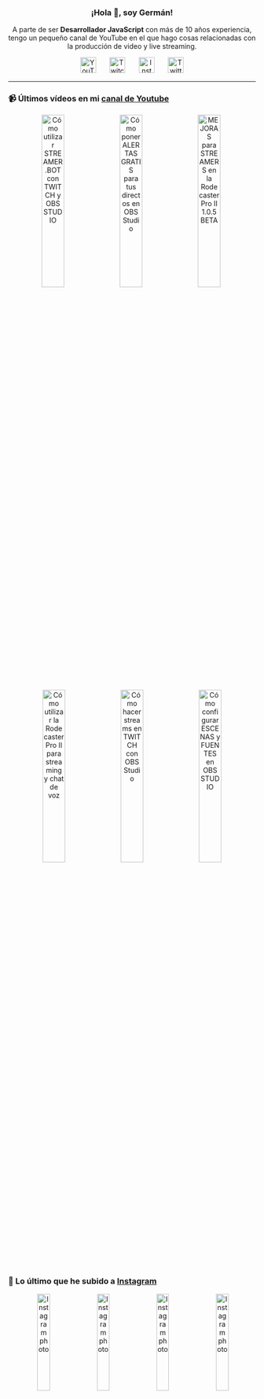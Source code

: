 <p align="center" width="300">
  <h3 align="center">¡Hola 👋, soy Germán!</h3>
</p>

<p align="center">A parte de ser <strong>Desarrollador JavaScript</strong> con más de 10 años experiencia, tengo un pequeño canal de YouTube en el que hago cosas relacionadas con la producción de video y live streaming.</p>

<p align="center">
  <a href="https://youtube.com/@germix" target="blank"><img src="https://cdn.simpleicons.org/youtube/FF0000" alt="YouTube" title="YouTube" width="32px" /></a>
  &#8287;&#8287;&#8287;&#8287;&#8287;
  <a href="https://twitch.tv/germix_tv" target="blank"><img src="https://cdn.simpleicons.org/twitch/9146FF" alt="Twitch" title="Twitch" width="32px" /></a>
  &#8287;&#8287;&#8287;&#8287;&#8287;
  <a href="https://instagram.com/germix_tv" target="blank"><img src="https://cdn.simpleicons.org/instagram/E4405F" alt="Instagram" title="Instagram" width="32px" /></a>
  &#8287;&#8287;&#8287;&#8287;&#8287;
  <a href="https://twitter.com/germix_tv" target="blank"><img src="https://cdn.simpleicons.org/twitter/1DA1F2" alt="Twitter" title="Twitter" width="32px" />
  </a>
</p>

<hr />

<p align="center">
  <h3>📹 Últimos vídeos en mi <a href="https://youtube.com/@germix?sub_confirmation=1" target="blank">canal de Youtube</a></h3>
</p>
<p align="center">&#8287;<a href="https://youtu.be/2AilFoiYnlc" target="blank"><img width="30%" src="https://img.youtube.com/vi/2AilFoiYnlc/mqdefault.jpg" alt="Cómo utilizar STREAMER.BOT con TWITCH y OBS STUDIO" title="Cómo utilizar STREAMER.BOT con TWITCH y OBS STUDIO" /></a>  &#8287;<a href="https://youtu.be/3EUPLZjGjkY" target="blank"><img width="30%" src="https://img.youtube.com/vi/3EUPLZjGjkY/mqdefault.jpg" alt="Cómo poner ALERTAS GRATIS para tus directos en OBS Studio" title="Cómo poner ALERTAS GRATIS para tus directos en OBS Studio" /></a>  &#8287;<a href="https://youtu.be/3mLzME7gODA" target="blank"><img width="30%" src="https://img.youtube.com/vi/3mLzME7gODA/mqdefault.jpg" alt="MEJORAS para STREAMERS en la Rodecaster Pro II 1.0.5 BETA" title="MEJORAS para STREAMERS en la Rodecaster Pro II 1.0.5 BETA" /></a>  &#8287;<a href="https://youtu.be/8784wBhHpVo" target="blank"><img width="30%" src="https://img.youtube.com/vi/8784wBhHpVo/mqdefault.jpg" alt="Cómo utilizar la Rodecaster Pro II para streaming y chat de voz" title="Cómo utilizar la Rodecaster Pro II para streaming y chat de voz" /></a>  &#8287;<a href="https://youtu.be/L-Fe5wee3uM" target="blank"><img width="30%" src="https://img.youtube.com/vi/L-Fe5wee3uM/mqdefault.jpg" alt="Cómo hacer streams en TWITCH con OBS Studio" title="Cómo hacer streams en TWITCH con OBS Studio" /></a>  &#8287;<a href="https://youtu.be/TjLFIa8oTSs" target="blank"><img width="30%" src="https://img.youtube.com/vi/TjLFIa8oTSs/mqdefault.jpg" alt="Cómo configurar ESCENAS y FUENTES en OBS STUDIO" title="Cómo configurar ESCENAS y FUENTES en OBS STUDIO" /></a></p>

<p align="center">
  <h3>📸 Lo último que he subido a <a href="https://instagram.com/germix_tv" target="blank">Instagram</a></h3>
</p>
<p align="center">&#8287;<a href='https://instagram.com/p/Cyep5CuxgMj' target='_blank'><img width='22.5%' src='https://instagram.fkiv7-1.fna.fbcdn.net/v/t51.2885-15/392738410_802497294962561_7766657189876091734_n.jpg?stp=dst-jpg_e15_fr_p1080x1080&_nc_ht=instagram.fkiv7-1.fna.fbcdn.net&_nc_cat=105&_nc_ohc=PBnmW10vskoAX9RW5cP&edm=APU89FABAAAA&ccb=7-5&oh=00_AfCdjy03JIL3Gv9ArSVb7z4TjNPxb-ZFwg1OzAtK1NONdg&oe=6553A48F&_nc_sid=bc0c2c' alt='Instagram photo' /></a>  &#8287;<a href='https://instagram.com/p/CyUOrf5R5M1' target='_blank'><img width='22.5%' src='https://instagram.fkiv7-1.fna.fbcdn.net/v/t51.2885-15/391132186_862394615403356_4456715945864593015_n.jpg?stp=dst-jpg_e15_fr_p1080x1080&_nc_ht=instagram.fkiv7-1.fna.fbcdn.net&_nc_cat=108&_nc_ohc=jX16JVB2N5wAX_G6ON-&edm=APU89FABAAAA&ccb=7-5&oh=00_AfA-SwOiyW-Q7WT3QTpARLEiLCuUDlimDm7cY4LqeG-0uA&oe=65541A8D&_nc_sid=bc0c2c' alt='Instagram photo' /></a>  &#8287;<a href='https://instagram.com/p/CyTfNOUxDv_' target='_blank'><img width='22.5%' src='https://instagram.fkiv7-1.fna.fbcdn.net/v/t51.2885-15/387719271_334399562445173_5871861751405127672_n.jpg?stp=dst-jpg_e15_fr_p1080x1080&_nc_ht=instagram.fkiv7-1.fna.fbcdn.net&_nc_cat=105&_nc_ohc=KXldhborHikAX8x8U4t&edm=APU89FABAAAA&ccb=7-5&oh=00_AfAB_5I-22TMYVnjVksqOvGX1KA0x4pdqLZWVvoahfPVww&oe=6553DE9F&_nc_sid=bc0c2c' alt='Instagram photo' /></a>  &#8287;<a href='https://instagram.com/p/CyJ0ocWNdkD' target='_blank'><img width='22.5%' src='https://instagram.fkiv7-1.fna.fbcdn.net/v/t51.2885-15/386845509_335173749039197_8557299097516895657_n.jpg?stp=dst-jpg_e15_fr_p1080x1080&_nc_ht=instagram.fkiv7-1.fna.fbcdn.net&_nc_cat=105&_nc_ohc=UgSrxLGroG8AX-1DFnH&edm=APU89FABAAAA&ccb=7-5&oh=00_AfDKSTrs39d1Yddsv4SlZY4h9mJ8C5r6H_oQJ3FvAEAn2A&oe=65542105&_nc_sid=bc0c2c' alt='Instagram photo' /></a></p>